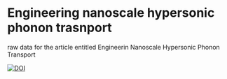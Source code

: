 # Engineering nanoscale hypersonic phonon trasnport
raw data for the article entitled Engineerin Nanoscale Hypersonic Phonon Transport

[![DOI](https://zenodo.org/badge/489005424.svg)](https://zenodo.org/badge/latestdoi/489005424)

